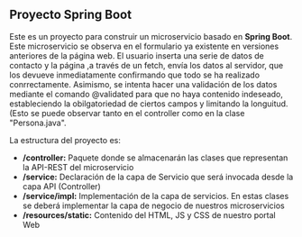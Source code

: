 
## Proyecto Spring Boot

Este es un proyecto para construir un microservicio basado en **Spring Boot**. Este microservicio se observa en el formulario ya existente en versiones
anteriores de la página web. El usuario inserta una serie de datos de contacto y la página ,a través de un fetch, envía los datos al servidor, que los devueve inmediatamente confirmando que todo se ha realizado conrrectamente. Asimismo, se intenta hacer una validación de los datos mediante el comando @validated para 
que no haya contenido indeseado, estableciendo la obilgatoriedad de ciertos campos y limitando la longuitud. (Esto se puede observar tanto en el controller como en la clase "Persona.java". 

La estructura del proyecto es:

 - **/controller:** Paquete donde se almacenarán las clases que representan la API-REST del microservicio
 - **/service:** Declaración de la capa de Servicio que será invocada desde la capa API (Controller)
 - **/service/impl:**  Implementación de la capa de servicios. En estas clases se deberá implementar la capa de negocio de nuestros microservicios
 - **/resources/static:** Contenido del HTML, JS y CSS de nuestro portal Web
 
